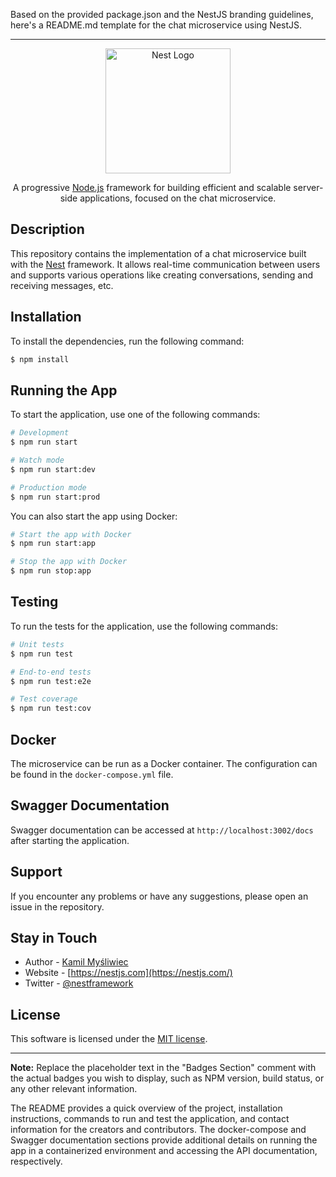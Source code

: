 Based on the provided package.json and the NestJS branding guidelines, here's a README.md template for the chat microservice using NestJS.

---

<p align="center">
  <a href="http://nestjs.com/" target="blank"><img src="https://nestjs.com/img/logo-small.svg" width="200" alt="Nest Logo" /></a>
</p>

<p align="center">
A progressive <a href="http://nodejs.org" target="_blank">Node.js</a> framework for building efficient and scalable server-side applications, focused on the chat microservice.
</p>

<p align="center">
<!-- Badges Section -->
<!-- Add your badges here -->
</p>

## Description

This repository contains the implementation of a chat microservice built with the [Nest](https://github.com/nestjs/nest) framework. It allows real-time communication between users and supports various operations like creating conversations, sending and receiving messages, etc.

## Installation

To install the dependencies, run the following command:

```bash
$ npm install
```

## Running the App

To start the application, use one of the following commands:

```bash
# Development
$ npm run start

# Watch mode
$ npm run start:dev

# Production mode
$ npm run start:prod
```

You can also start the app using Docker:

```bash
# Start the app with Docker
$ npm run start:app

# Stop the app with Docker
$ npm run stop:app
```

## Testing

To run the tests for the application, use the following commands:

```bash
# Unit tests
$ npm run test

# End-to-end tests
$ npm run test:e2e

# Test coverage
$ npm run test:cov
```

## Docker

The microservice can be run as a Docker container. The configuration can be found in the `docker-compose.yml` file.

## Swagger Documentation

Swagger documentation can be accessed at `http://localhost:3002/docs` after starting the application.

## Support

If you encounter any problems or have any suggestions, please open an issue in the repository.

## Stay in Touch

- Author - [Kamil Myśliwiec](https://kamilmysliwiec.com)
- Website - [https://nestjs.com](https://nestjs.com/)
- Twitter - [@nestframework](https://twitter.com/nestframework)

## License

This software is licensed under the [MIT license](LICENSE).

---

**Note:** Replace the placeholder text in the "Badges Section" comment with the actual badges you wish to display, such as NPM version, build status, or any other relevant information.

The README provides a quick overview of the project, installation instructions, commands to run and test the application, and contact information for the creators and contributors. The docker-compose and Swagger documentation sections provide additional details on running the app in a containerized environment and accessing the API documentation, respectively.